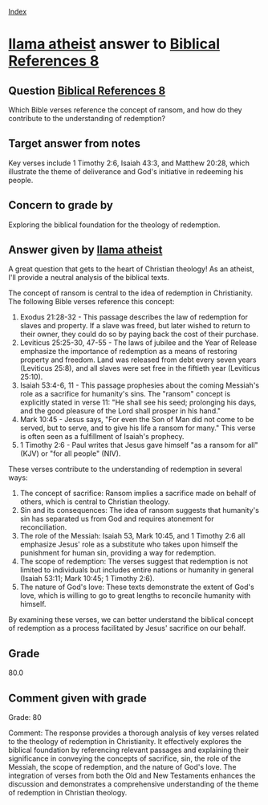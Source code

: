 
[Index](../../index.md)
# [llama atheist](../../answering_models/llama_atheist.md) answer to [Biblical References 8](../../questions/Biblical_References_8.md)

## Question [Biblical References 8](../../questions/Biblical_References_8.md)
Which Bible verses reference the concept of ransom, and how do they contribute to the understanding of redemption?

## Target answer from notes
Key verses include 1 Timothy 2:6, Isaiah 43:3, and Matthew 20:28, which illustrate the theme of deliverance and God's initiative in redeeming his people.

## Concern to grade by
Exploring the biblical foundation for the theology of redemption.

## Answer given by [llama atheist](../../answering_models/llama_atheist.md)
A great question that gets to the heart of Christian theology! As an atheist, I'll provide a neutral analysis of the biblical texts.

The concept of ransom is central to the idea of redemption in Christianity. The following Bible verses reference this concept:

1. Exodus 21:28-32 - This passage describes the law of redemption for slaves and property. If a slave was freed, but later wished to return to their owner, they could do so by paying back the cost of their purchase.
2. Leviticus 25:25-30, 47-55 - The laws of jubilee and the Year of Release emphasize the importance of redemption as a means of restoring property and freedom. Land was released from debt every seven years (Leviticus 25:8), and all slaves were set free in the fiftieth year (Leviticus 25:10).
3. Isaiah 53:4-6, 11 - This passage prophesies about the coming Messiah's role as a sacrifice for humanity's sins. The "ransom" concept is explicitly stated in verse 11: "He shall see his seed; prolonging his days, and the good pleasure of the Lord shall prosper in his hand."
4. Mark 10:45 - Jesus says, "For even the Son of Man did not come to be served, but to serve, and to give his life a ransom for many." This verse is often seen as a fulfillment of Isaiah's prophecy.
5. 1 Timothy 2:6 - Paul writes that Jesus gave himself "as a ransom for all" (KJV) or "for all people" (NIV).

These verses contribute to the understanding of redemption in several ways:

1. The concept of sacrifice: Ransom implies a sacrifice made on behalf of others, which is central to Christian theology.
2. Sin and its consequences: The idea of ransom suggests that humanity's sin has separated us from God and requires atonement for reconciliation.
3. The role of the Messiah: Isaiah 53, Mark 10:45, and 1 Timothy 2:6 all emphasize Jesus' role as a substitute who takes upon himself the punishment for human sin, providing a way for redemption.
4. The scope of redemption: The verses suggest that redemption is not limited to individuals but includes entire nations or humanity in general (Isaiah 53:11; Mark 10:45; 1 Timothy 2:6).
5. The nature of God's love: These texts demonstrate the extent of God's love, which is willing to go to great lengths to reconcile humanity with himself.

By examining these verses, we can better understand the biblical concept of redemption as a process facilitated by Jesus' sacrifice on our behalf.

## Grade
80.0

## Comment given with grade
Grade: 80

Comment: The response provides a thorough analysis of key verses related to the theology of redemption in Christianity. It effectively explores the biblical foundation by referencing relevant passages and explaining their significance in conveying the concepts of sacrifice, sin, the role of the Messiah, the scope of redemption, and the nature of God's love. The integration of verses from both the Old and New Testaments enhances the discussion and demonstrates a comprehensive understanding of the theme of redemption in Christian theology.

